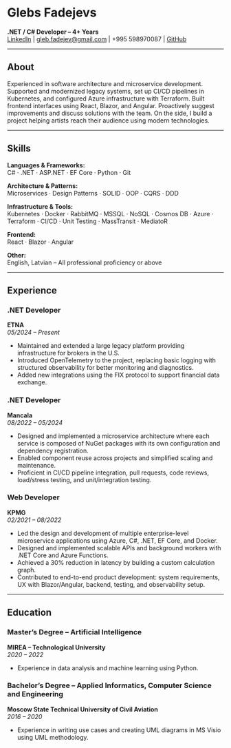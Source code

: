 # Glebs Fadejevs  
**.NET / C# Developer – 4+ Years**  
[LinkedIn](#) | gleb.fadejev@gmail.com | +995 598970087 | [GitHub](#)

---

## About
Experienced in software architecture and microservice development. Supported and modernized legacy systems, set up CI/CD pipelines in Kubernetes, and configured Azure infrastructure with Terraform. Built frontend interfaces using React, Blazor, and Angular. Proactively suggest improvements and discuss solutions with the team. On the side, I build a project helping artists reach their audience using modern technologies.

---

## Skills

**Languages & Frameworks:**  
C# · .NET · ASP.NET · EF Core · Python · Git  

**Architecture & Patterns:**  
Microservices · Design Patterns · SOLID · OOP · CQRS · DDD  

**Infrastructure & Tools:**  
Kubernetes · Docker · RabbitMQ · MSSQL · NoSQL · Cosmos DB · Azure · Terraform · CI/CD · Unit Testing · MassTransit · MediatoR  

**Frontend:**  
React · Blazor · Angular  

**Other:**  
English, Latvian – All professional proficiency or above

---

## Experience

### .NET Developer  
**ETNA**  
_05/2024 – Present_

- Maintained and extended a large legacy platform providing infrastructure for brokers in the U.S.  
- Introduced OpenTelemetry to the project, replacing basic logging with structured observability for better monitoring and diagnostics.  
- Added new integrations using the FIX protocol to support financial data exchange.

### .NET Developer  
**Mancala**  
_08/2022 – 05/2024_

- Designed and implemented a microservice architecture where each service is composed of NuGet packages with its own configuration and dependency registration.  
- Enabled component reuse across projects and simplified scaling and maintenance.  
- Proficient in CI/CD pipeline integration, pull requests, code reviews, load/stress testing, and unit/integration testing.

### Web Developer  
**KPMG**  
_02/2021 – 08/2022_

- Led the design and development of multiple enterprise-level microservice applications using Azure, C#, .NET, EF Core, and Docker.  
- Designed and implemented scalable APIs and background workers with .NET Core and Azure Functions.  
- Achieved a 30% reduction in latency by building a custom calculation graph.  
- Contributed to end-to-end product development: system requirements, UX with Blazor/Angular, backend, testing, and observability setup.

---

## Education

### Master’s Degree – Artificial Intelligence  
**MIREA – Technological University**  
_2020 – 2022_

- Experience in data analysis and machine learning using Python.

### Bachelor’s Degree – Applied Informatics, Computer Science and Engineering  
**Moscow State Technical University of Civil Aviation**  
_2016 – 2020_

- Experience in writing use cases and creating UML diagrams in MS Visio using UML methodology.
